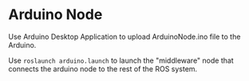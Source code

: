 # Arduino Node

Use Arduino Desktop Application to upload ArduinoNode.ino file to the Arduino.

Use `roslaunch arduino.launch` to launch the "middleware" node that connects the arduino node to the rest of the ROS system.
